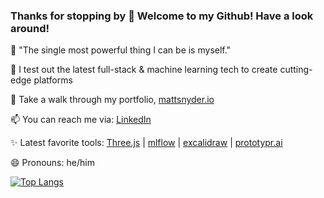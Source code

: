 ### Thanks for stopping by 👋 Welcome to my Github! Have a look around!
<!--
**Snooder/Snooder** is a ✨ _special_ ✨ repository because its `README.md` (this file) appears on your GitHub profile.

Here are some ideas to get you started:

- 🔭 I’m currently working on ...
- 🌱 I’m currently learning ...
- 👯 I’m looking to collaborate on ...
- 🤔 I’m looking for help with ...
- 💬 Ask me about ...
- 📫 How to reach me: ...
- 😄 Pronouns: ...
- ⚡ Fun fact: ...

![Matt's github stats](https://github-readme-stats.vercel.app/api?username=Snooder&theme=tokyonight&layout=compact&count_private=true&include_all_commits=true&rank_icon=github)
-->
💬 "The single most powerful thing I can be is myself."

🔭 I test out the latest full-stack & machine learning tech to create cutting-edge platforms

🌱 Take a walk through my portfolio, [mattsnyder.io](https://mattsnyder.io/)

📫 You can reach me via: [LinkedIn](https://www.linkedin.com/in/mattcsnyder/)

✨ Latest favorite tools: [Three.js](https://threejs.org/) | [mlflow](https://mlflow.org/) | [excalidraw](https://excalidraw.com/) | [prototypr.ai](https://www.prototypr.ai/
)

😄 Pronouns: he/him

[![Top Langs](https://github-readme-stats.vercel.app/api/top-langs/?username=Snooder&theme=tokyonight&layout=compact&count_private=true&include_all_commits=true)](https://github.com/Snooder/github-readme-stats)
